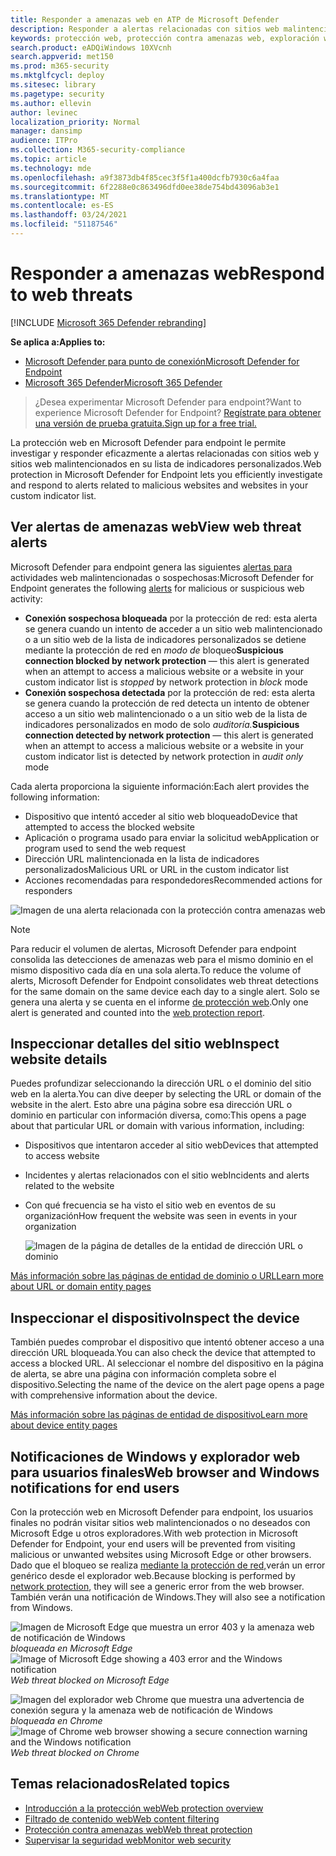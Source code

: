 ```yaml
---
title: Responder a amenazas web en ATP de Microsoft Defender
description: Responder a alertas relacionadas con sitios web malintencionados y no deseados. Comprender cómo la protección contra amenazas web informa a los usuarios finales a través de sus exploradores web y notificaciones de Windows
keywords: protección web, protección contra amenazas web, exploración web, alertas, respuesta, seguridad, phishing, malware, vulnerabilidad, sitios web, protección de red, Edge, Internet Explorer, Chrome, Firefox, explorador web, notificaciones, usuarios finales, notificaciones de Windows, página de bloqueo,
search.product: eADQiWindows 10XVcnh
search.appverid: met150
ms.prod: m365-security
ms.mktglfcycl: deploy
ms.sitesec: library
ms.pagetype: security
ms.author: ellevin
author: levinec
localization_priority: Normal
manager: dansimp
audience: ITPro
ms.collection: M365-security-compliance
ms.topic: article
ms.technology: mde
ms.openlocfilehash: a9f3873db4f85cec3f5f1a400dcfb7930c6a4faa
ms.sourcegitcommit: 6f2288e0c863496dfd0ee38de754bd43096ab3e1
ms.translationtype: MT
ms.contentlocale: es-ES
ms.lasthandoff: 03/24/2021
ms.locfileid: "51187546"
---
```

# <a name="respond-to-web-threats"></a><span data-ttu-id="5d11a-105">Responder a amenazas web</span><span class="sxs-lookup"><span data-stu-id="5d11a-105">Respond to web threats</span></span>

[!INCLUDE [Microsoft 365 Defender rebranding](../../includes/microsoft-defender.md)]

<span data-ttu-id="5d11a-106">**Se aplica a:**</span><span class="sxs-lookup"><span data-stu-id="5d11a-106">**Applies to:**</span></span>
- [<span data-ttu-id="5d11a-107">Microsoft Defender para punto de conexión</span><span class="sxs-lookup"><span data-stu-id="5d11a-107">Microsoft Defender for Endpoint</span></span>](https://go.microsoft.com/fwlink/p/?linkid=2154037)
- [<span data-ttu-id="5d11a-108">Microsoft 365 Defender</span><span class="sxs-lookup"><span data-stu-id="5d11a-108">Microsoft 365 Defender</span></span>](https://go.microsoft.com/fwlink/?linkid=2118804)

><span data-ttu-id="5d11a-109">¿Desea experimentar Microsoft Defender para endpoint?</span><span class="sxs-lookup"><span data-stu-id="5d11a-109">Want to experience Microsoft Defender for Endpoint?</span></span> [<span data-ttu-id="5d11a-110">Regístrate para obtener una versión de prueba gratuita.</span><span class="sxs-lookup"><span data-stu-id="5d11a-110">Sign up for a free trial.</span></span>](https://www.microsoft.com/microsoft-365/windows/microsoft-defender-atp?ocid=docs-wdatp-main-abovefoldlink&rtc=1)

<span data-ttu-id="5d11a-111">La protección web en Microsoft Defender para endpoint le permite investigar y responder eficazmente a alertas relacionadas con sitios web y sitios web malintencionados en su lista de indicadores personalizados.</span><span class="sxs-lookup"><span data-stu-id="5d11a-111">Web protection in Microsoft Defender for Endpoint lets you efficiently investigate and respond to alerts related to malicious websites and websites in your custom indicator list.</span></span>

## <a name="view-web-threat-alerts"></a><span data-ttu-id="5d11a-112">Ver alertas de amenazas web</span><span class="sxs-lookup"><span data-stu-id="5d11a-112">View web threat alerts</span></span>
<span data-ttu-id="5d11a-113">Microsoft Defender para endpoint genera las siguientes [alertas para](manage-alerts.md) actividades web malintencionadas o sospechosas:</span><span class="sxs-lookup"><span data-stu-id="5d11a-113">Microsoft Defender for Endpoint generates the following [alerts](manage-alerts.md) for malicious or suspicious web activity:</span></span>
- <span data-ttu-id="5d11a-114">**Conexión sospechosa bloqueada** por la protección de red: esta alerta se genera cuando un  intento de acceder a un sitio web malintencionado o a un sitio web de la lista de indicadores personalizados se detiene mediante la protección de red en *modo de* bloqueo</span><span class="sxs-lookup"><span data-stu-id="5d11a-114">**Suspicious connection blocked by network protection** — this alert is generated when an attempt to access a malicious website or a website in your custom indicator list is *stopped* by network protection in *block* mode</span></span>
- <span data-ttu-id="5d11a-115">**Conexión sospechosa detectada** por la protección de red: esta alerta se genera cuando la protección de red detecta un intento de obtener acceso a un sitio web malintencionado o a un sitio web de la lista de indicadores personalizados en modo de solo *auditoría.*</span><span class="sxs-lookup"><span data-stu-id="5d11a-115">**Suspicious connection detected by network protection** — this alert is generated when an attempt to access a malicious website or a website in your custom indicator list is detected by network protection in *audit only* mode</span></span>

<span data-ttu-id="5d11a-116">Cada alerta proporciona la siguiente información:</span><span class="sxs-lookup"><span data-stu-id="5d11a-116">Each alert provides the following information:</span></span> 
- <span data-ttu-id="5d11a-117">Dispositivo que intentó acceder al sitio web bloqueado</span><span class="sxs-lookup"><span data-stu-id="5d11a-117">Device that attempted to access the blocked website</span></span>
- <span data-ttu-id="5d11a-118">Aplicación o programa usado para enviar la solicitud web</span><span class="sxs-lookup"><span data-stu-id="5d11a-118">Application or program used to send the web request</span></span>
- <span data-ttu-id="5d11a-119">Dirección URL malintencionada en la lista de indicadores personalizados</span><span class="sxs-lookup"><span data-stu-id="5d11a-119">Malicious URL or URL in the custom indicator list</span></span>
- <span data-ttu-id="5d11a-120">Acciones recomendadas para respondedores</span><span class="sxs-lookup"><span data-stu-id="5d11a-120">Recommended actions for responders</span></span>

![Imagen de una alerta relacionada con la protección contra amenazas web](images/wtp-alert.png)

>[!Note]
><span data-ttu-id="5d11a-122">Para reducir el volumen de alertas, Microsoft Defender para endpoint consolida las detecciones de amenazas web para el mismo dominio en el mismo dispositivo cada día en una sola alerta.</span><span class="sxs-lookup"><span data-stu-id="5d11a-122">To reduce the volume of alerts, Microsoft Defender for Endpoint consolidates web threat detections for the same domain on the same device each day to a single alert.</span></span> <span data-ttu-id="5d11a-123">Solo se genera una alerta y se cuenta en el informe [de protección web](web-protection-monitoring.md).</span><span class="sxs-lookup"><span data-stu-id="5d11a-123">Only one alert is generated and counted into the [web protection report](web-protection-monitoring.md).</span></span>

## <a name="inspect-website-details"></a><span data-ttu-id="5d11a-124">Inspeccionar detalles del sitio web</span><span class="sxs-lookup"><span data-stu-id="5d11a-124">Inspect website details</span></span>
<span data-ttu-id="5d11a-125">Puedes profundizar seleccionando la dirección URL o el dominio del sitio web en la alerta.</span><span class="sxs-lookup"><span data-stu-id="5d11a-125">You can dive deeper by selecting the URL or domain of the website in the alert.</span></span> <span data-ttu-id="5d11a-126">Esto abre una página sobre esa dirección URL o dominio en particular con información diversa, como:</span><span class="sxs-lookup"><span data-stu-id="5d11a-126">This opens a page about that particular URL or domain with various information, including:</span></span>
- <span data-ttu-id="5d11a-127">Dispositivos que intentaron acceder al sitio web</span><span class="sxs-lookup"><span data-stu-id="5d11a-127">Devices that attempted to access website</span></span>
- <span data-ttu-id="5d11a-128">Incidentes y alertas relacionados con el sitio web</span><span class="sxs-lookup"><span data-stu-id="5d11a-128">Incidents and alerts related to the website</span></span>
- <span data-ttu-id="5d11a-129">Con qué frecuencia se ha visto el sitio web en eventos de su organización</span><span class="sxs-lookup"><span data-stu-id="5d11a-129">How frequent the website was seen in events in your organization</span></span>

    ![Imagen de la página de detalles de la entidad de dirección URL o dominio](images/wtp-website-details.png)

[<span data-ttu-id="5d11a-131">Más información sobre las páginas de entidad de dominio o URL</span><span class="sxs-lookup"><span data-stu-id="5d11a-131">Learn more about URL or domain entity pages</span></span>](investigate-domain.md)

## <a name="inspect-the-device"></a><span data-ttu-id="5d11a-132">Inspeccionar el dispositivo</span><span class="sxs-lookup"><span data-stu-id="5d11a-132">Inspect the device</span></span>
<span data-ttu-id="5d11a-133">También puedes comprobar el dispositivo que intentó obtener acceso a una dirección URL bloqueada.</span><span class="sxs-lookup"><span data-stu-id="5d11a-133">You can also check the device that attempted to access a blocked URL.</span></span> <span data-ttu-id="5d11a-134">Al seleccionar el nombre del dispositivo en la página de alerta, se abre una página con información completa sobre el dispositivo.</span><span class="sxs-lookup"><span data-stu-id="5d11a-134">Selecting the name of the device on the alert page opens a page with comprehensive information about the device.</span></span>

[<span data-ttu-id="5d11a-135">Más información sobre las páginas de entidad de dispositivo</span><span class="sxs-lookup"><span data-stu-id="5d11a-135">Learn more about device entity pages</span></span>](investigate-machines.md)

## <a name="web-browser-and-windows-notifications-for-end-users"></a><span data-ttu-id="5d11a-136">Notificaciones de Windows y explorador web para usuarios finales</span><span class="sxs-lookup"><span data-stu-id="5d11a-136">Web browser and Windows notifications for end users</span></span>

<span data-ttu-id="5d11a-137">Con la protección web en Microsoft Defender para endpoint, los usuarios finales no podrán visitar sitios web malintencionados o no deseados con Microsoft Edge u otros exploradores.</span><span class="sxs-lookup"><span data-stu-id="5d11a-137">With web protection in Microsoft Defender for Endpoint, your end users will be prevented from visiting malicious or unwanted websites using Microsoft Edge or other browsers.</span></span> <span data-ttu-id="5d11a-138">Dado que el bloqueo se realiza [mediante la protección de red,](network-protection.md)verán un error genérico desde el explorador web.</span><span class="sxs-lookup"><span data-stu-id="5d11a-138">Because blocking is performed by [network protection](network-protection.md), they will see a generic error from the web browser.</span></span> <span data-ttu-id="5d11a-139">También verán una notificación de Windows.</span><span class="sxs-lookup"><span data-stu-id="5d11a-139">They will also see a notification from Windows.</span></span>

<span data-ttu-id="5d11a-140">![Imagen de Microsoft Edge que muestra un error 403 y la amenaza web de notificación de Windows ](images/wtp-browser-blocking-page.png)
 *bloqueada en Microsoft Edge*</span><span class="sxs-lookup"><span data-stu-id="5d11a-140">![Image of Microsoft Edge showing a 403 error and the Windows notification](images/wtp-browser-blocking-page.png)
*Web threat blocked on Microsoft Edge*</span></span>

<span data-ttu-id="5d11a-141">![Imagen del explorador web Chrome que muestra una advertencia de conexión segura y la amenaza web de notificación de Windows ](images/wtp-chrome-browser-blocking-page.png)
 *bloqueada en Chrome*</span><span class="sxs-lookup"><span data-stu-id="5d11a-141">![Image of Chrome web browser showing a secure connection warning and the Windows notification](images/wtp-chrome-browser-blocking-page.png)
*Web threat blocked on Chrome*</span></span>

## <a name="related-topics"></a><span data-ttu-id="5d11a-142">Temas relacionados</span><span class="sxs-lookup"><span data-stu-id="5d11a-142">Related topics</span></span>
- [<span data-ttu-id="5d11a-143">Introducción a la protección web</span><span class="sxs-lookup"><span data-stu-id="5d11a-143">Web protection overview</span></span>](web-protection-overview.md)
- [<span data-ttu-id="5d11a-144">Filtrado de contenido web</span><span class="sxs-lookup"><span data-stu-id="5d11a-144">Web content filtering</span></span>](web-content-filtering.md)
- [<span data-ttu-id="5d11a-145">Protección contra amenazas web</span><span class="sxs-lookup"><span data-stu-id="5d11a-145">Web threat protection</span></span>](web-threat-protection.md)
- [<span data-ttu-id="5d11a-146">Supervisar la seguridad web</span><span class="sxs-lookup"><span data-stu-id="5d11a-146">Monitor web security</span></span>](web-protection-monitoring.md)
